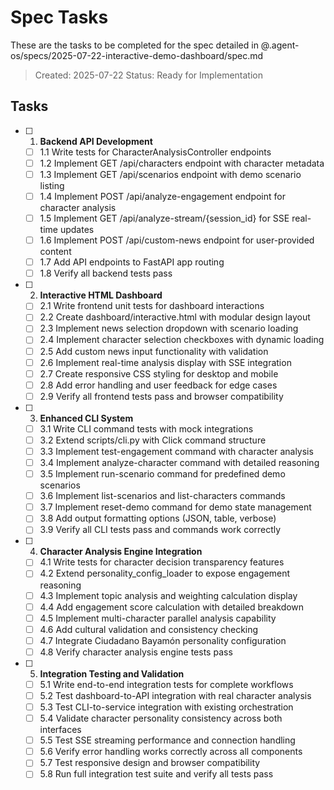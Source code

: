 # Spec Tasks

These are the tasks to be completed for the spec detailed in @.agent-os/specs/2025-07-22-interactive-demo-dashboard/spec.md

> Created: 2025-07-22
> Status: Ready for Implementation

## Tasks

- [ ] 1. **Backend API Development**
    - [ ] 1.1 Write tests for CharacterAnalysisController endpoints
    - [ ] 1.2 Implement GET /api/characters endpoint with character metadata
    - [ ] 1.3 Implement GET /api/scenarios endpoint with demo scenario listing
    - [ ] 1.4 Implement POST /api/analyze-engagement endpoint for character analysis
    - [ ] 1.5 Implement GET /api/analyze-stream/{session_id} for SSE real-time updates
    - [ ] 1.6 Implement POST /api/custom-news endpoint for user-provided content
    - [ ] 1.7 Add API endpoints to FastAPI app routing
    - [ ] 1.8 Verify all backend tests pass

- [ ] 2. **Interactive HTML Dashboard**
    - [ ] 2.1 Write frontend unit tests for dashboard interactions
    - [ ] 2.2 Create dashboard/interactive.html with modular design layout
    - [ ] 2.3 Implement news selection dropdown with scenario loading
    - [ ] 2.4 Implement character selection checkboxes with dynamic loading
    - [ ] 2.5 Add custom news input functionality with validation
    - [ ] 2.6 Implement real-time analysis display with SSE integration
    - [ ] 2.7 Create responsive CSS styling for desktop and mobile
    - [ ] 2.8 Add error handling and user feedback for edge cases
    - [ ] 2.9 Verify all frontend tests pass and browser compatibility

- [ ] 3. **Enhanced CLI System**
    - [ ] 3.1 Write CLI command tests with mock integrations
    - [ ] 3.2 Extend scripts/cli.py with Click command structure
    - [ ] 3.3 Implement test-engagement command with character analysis
    - [ ] 3.4 Implement analyze-character command with detailed reasoning
    - [ ] 3.5 Implement run-scenario command for predefined demo scenarios
    - [ ] 3.6 Implement list-scenarios and list-characters commands
    - [ ] 3.7 Implement reset-demo command for demo state management
    - [ ] 3.8 Add output formatting options (JSON, table, verbose)
    - [ ] 3.9 Verify all CLI tests pass and commands work correctly

- [ ] 4. **Character Analysis Engine Integration**
    - [ ] 4.1 Write tests for character decision transparency features
    - [ ] 4.2 Extend personality_config_loader to expose engagement reasoning
    - [ ] 4.3 Implement topic analysis and weighting calculation display
    - [ ] 4.4 Add engagement score calculation with detailed breakdown
    - [ ] 4.5 Implement multi-character parallel analysis capability
    - [ ] 4.6 Add cultural validation and consistency checking
    - [ ] 4.7 Integrate Ciudadano Bayamón personality configuration
    - [ ] 4.8 Verify character analysis engine tests pass

- [ ] 5. **Integration Testing and Validation**
    - [ ] 5.1 Write end-to-end integration tests for complete workflows
    - [ ] 5.2 Test dashboard-to-API integration with real character analysis
    - [ ] 5.3 Test CLI-to-service integration with existing orchestration
    - [ ] 5.4 Validate character personality consistency across both interfaces
    - [ ] 5.5 Test SSE streaming performance and connection handling
    - [ ] 5.6 Verify error handling works correctly across all components
    - [ ] 5.7 Test responsive design and browser compatibility
    - [ ] 5.8 Run full integration test suite and verify all tests pass